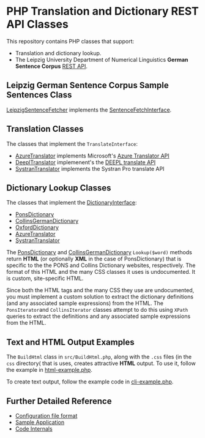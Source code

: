 # PHP Translation and Dictionary REST API Classes

This repository contains PHP classes that support:

- Translation and dictionary lookup.
- The Leipzig University Department of Numerical Linguistics **German Sentence Corpus** [REST API](http://api.corpora.uni-leipzig.de/ws/swagger-ui.html#/).

## Leipzig German Sentence Corpus Sample Sentences Class

[LeipzigSentenceFetcher](src/LeipzigSentenceFetcher.php) implements the [SentenceFetchInterface](src/SentenceFetchInterface.php).

## Translation Classes

The classes that implement the `TranslateInterface`:

- [AzureTranslator](src/AzureTranslator.php) implements Microsoft's [Azure Translator API](https://learn.microsoft.com/en-us/azure/cognitive-services/translator/translator-text-apis?tabs=csharp)
- [DeeplTranslator](src/DeeplTranslator.php) implemenent's the [DEEPL translate API](https://www.deepl.com/en/docs-api/)
- [SystranTranslator](src/SystranTranslator.php) implements the Systran Pro translate API

## Dictionary Lookup Classes

The classes that implement the [DictionaryInterface](src/DictionaryInterface.php):

- [PonsDictionary](src/PonsDictionary.php)
- [CollinsGermanDictionary](src/CollinsGermanDictionary.php)
- [OxfordDictionary](src/OxfordDictionary.php)
- [AzureTranslator](src/AzureTranslator.php)
- [SystranTranslator](src/SystranTranslator.php)

The [PonsDictionary](src/PonsDictionary.php) and [CollinsGermanDictionary](src/CollinsGermanDictionary.php) `Lookup($word)` methods return **HTML** (or optionally
**XML** in the case of PonsDictionary) that is specific to the the PONS and Collins Dictionary websites, respectively. The format of this HTML and the many CSS
classes it uses is undocumented. It is custom, site-specific HTML.

Since both the HTML tags and the many CSS they use are undocumented, you must implement a custom solution to extract the dictionary definitions (and any associated
sample expressions) from the HTML. The `PonsIterator`and `CollinsIterator` classes attempt to do this using `XPath` queries to extract the definitions and any
associated sample expressions from the HTML.

## Text and HTML Output Examples

The `BuildHtml` class in `src/BuildHtml.php`, along with the `.css` files (in the `css` directory( that is uses, creates attractive **HTML** output. To use it, follow
the example in [html-example.php](html-example.php).

To create text output, follow the example code in [cli-example.php](cli-example.php).

## Further Detailed Reference

- [Configuration file format](docs/config.md)
- [Sample Application](docs/app.md)
- [Code Internals](docs/internals.md)
